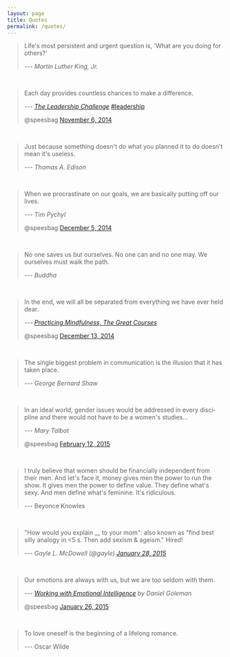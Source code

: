 ```yaml
---
layout: page
title: Quotes
permalink: /quotes/
---
```


><i class="fa fa-quote-left"></i> Life's most persistent and urgent question is, 'What are you doing for others?'
>      
>--- <cite>Martin Luther King, Jr.</cite>

<br/>

<blockquote class="twitter-tweet" lang="en">
	<p><i class="fa fa-quote-left"></i> Each day provides countless chances to make a difference.</p>
	<p>--- <cite><a href="http://www.amazon.com/The-Leadership-Challenge-4th-Edition/dp/0787984922">The Leadership Challenge</a></cite> <a href="https://twitter.com/hashtag/leadership?src=hash">#leadership</a>
	</p>
	@speesbag <a href="https://twitter.com/speesbag/status/530379159168512000">November 6, 2014 <i class="fa fa-twitter"></i>
</a>
</blockquote>

<br/>

><i class="fa fa-quote-left"></i> Just because something doesn't do what you planned it to do doesn't mean it's useless.
>   
>--- <cite>Thomas A. Edison</cite>

<br/>

<blockquote class="twitter-tweet" lang="en">
	<p><i class="fa fa-quote-left"></i> When we procrastinate on our goals, we are basically putting off our lives.</p>
	<p>--- <cite>Tim Pychyl</cite></p>
	@speesbag <a href="https://twitter.com/speesbag/status/540690121356349440">December 5, 2014 <i class="fa fa-twitter"></i>
</a>
</blockquote>

<br/>

><i class="fa fa-quote-left"></i> No one saves us but ourselves. No one can and no one may. We ourselves must walk the path.
>  
>--- <cite>Buddha</cite>

<br/>

<blockquote class="twitter-tweet" lang="en">
	<p><i class="fa fa-quote-left"></i> In the end, we will all be separated from everything we have ever held dear.</p>
	<p>--- <cite><a href="http://www.audible.com/pd/Self-Development/Practicing-Mindfulness-An-Introduction-to-Meditation-Audiobook/B00DDVQQLA">Practicing Mindfulness, The Great Courses</a></cite></p>
	@speesbag <a href="https://twitter.com/speesbag/status/543666466298425344">December 13, 2014 <i class="fa fa-twitter"></i>
</a>
</blockquote>

<br/>

><i class="fa fa-quote-left"></i> The single biggest problem in communication is the illusion that it has taken place.
>  
>--- <cite>George Bernard Shaw</cite>

<br/>

<blockquote class="twitter-tweet" lang="en">
	<p><i class="fa fa-quote-left"></i> In an ideal world, gender issues would be addressed in every discipline and there would not have to be a women&#39;s studies...</p>
	<p>--- <cite>Mary Talbot</cite></p>
	@speesbag <a href="https://twitter.com/speesbag/status/566000147067174912">February 12, 2015 <i class="fa fa-twitter"></i></a>
</blockquote>

<br/>

><i class="fa fa-quote-left"></i> I truly believe that women should be financially independent from their men. And let's face it, money gives men the power to run the show. It gives men the power to define value. They define what's sexy. And men define what's feminine. It's ridiculous.
>  
>--- Beyonce Knowles

<br/>

<blockquote class="twitter-tweet" lang="en">
	<p><i class="fa fa-quote-left"></i> &quot;How would you explain __ to your mom&quot;: also known as &quot;find best silly analogy in &lt;5 s. Then add sexism &amp; ageism.&quot; Hired!</p>
	--- <cite>Gayle L. McDowell (@gayle) <a href="https://twitter.com/gayle/status/560324132319936512">January 28, 2015 <i class="fa fa-twitter"></i></a></cite>
</blockquote>

<br/>

<blockquote class="twitter-tweet" lang="en">
	<p><i class="fa fa-quote-left"></i> Our emotions are always with us, but we are too seldom with them.</p>
	<p>--- <cite><a href="http://www.amazon.com/Working-Emotional-Intelligence-Daniel-Goleman-ebook/dp/B000JMKTN2/ref=sr_1_1?s=books&ie=UTF8&qid=1428999973&sr=1-1&keywords=working+with+emotional+intelligence">Working with Emotional Intelligence</a> by Daniel Goleman</cite></p>
	@speesbag <a href="https://twitter.com/speesbag/status/559560863766429701">January 26, 2015 <i class="fa fa-twitter"></i></a></blockquote>

<br/>

><i class="fa fa-quote-left"></i> To love oneself is the beginning of a lifelong romance.
>   
>--- Oscar Wilde